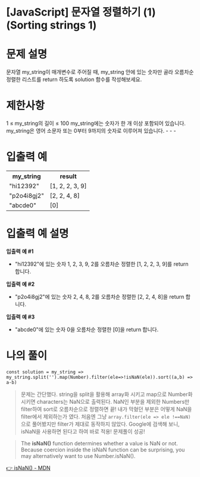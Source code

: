 # [JavaScript] 문자열 정렬하기 (1) (Sorting strings 1)

# 문제 설명
문자열 my_string이 매개변수로 주어질 때, my_string 안에 있는 숫자만 골라 오름차순 정렬한 리스트를 return 하도록 solution 함수를 작성해보세요.

# 제한사항
1 ≤ my_string의 길이 ≤ 100
my_string에는 숫자가 한 개 이상 포함되어 있습니다.
my_string은 영어 소문자 또는 0부터 9까지의 숫자로 이루어져 있습니다. - - -
# 입출력 예
<table>
<tr><th>my_string</th><th>result</th></tr>
<tr><td>"hi12392"</td><td>[1, 2, 2, 3, 9]</td></tr>
<tr><td>"p2o4i8gj2"</td><td>[2, 2, 4, 8]</td></tr>
<tr><td>"abcde0"</td><td>[0]</td></tr>
</table>
	
# 입출력 예 설명
**입출력 예 #1**

- "hi12392"에 있는 숫자 1, 2, 3, 9, 2를 오름차순 정렬한 [1, 2, 2, 3, 9]를 return 합니다.

**입출력 예 #2**

- "p2o4i8gj2"에 있는 숫자 2, 4, 8, 2를 오름차순 정렬한 [2, 2, 4, 8]을 return 합니다.

**입출력 예 #3**

- "abcde0"에 있는 숫자 0을 오름차순 정렬한 [0]을 return 합니다.

# 나의 풀이

```
const solution = my_string => my_string.split('').map(Number).filter(ele=>!isNaN(ele)).sort((a,b) => a-b)
```

> 문제는 간단했다. string을 split을 활용해 array화 시키고 map으로 Number화 시키면 characters는 NaN으로 출력된다. NaN인 부분을 제외한 Numbers만 filter하여 sort로 오름차순으로 정렬하면 끝! 내가 막혔던 부분은 어떻게 NaN을 filter에서 제외하는가 였다. 처음엔 그냥 `array.filter(ele => ele !==NaN)` 으로 풀어봤지만 filter가 제대로 동작하지 않았다. Google에 검색해 보니, isNaN을 사용하면 된다고 하여 바로 적용! 문제풀이 성공! 

> The **isNaN()** function determines whether a value is NaN or not. Because coercion inside the isNaN function can be surprising, you may alternatively want to use Number.isNaN().

[👉 isNaN() - MDN](https://developer.mozilla.org/en-US/docs/Web/JavaScript/Reference/Global_Objects/isNaN)